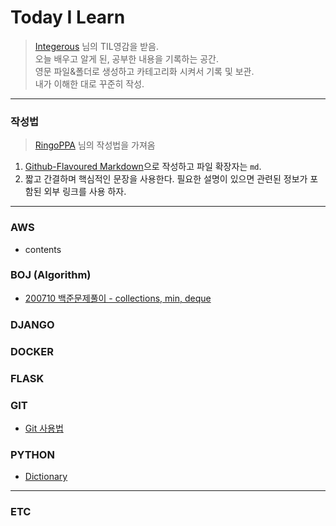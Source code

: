 
# Today I Learn
> [Integerous](https://github.com/Integerous/TIL) 님의 TIL영감을 받음.  
> 오늘 배우고 알게 된, 공부한 내용을 기록하는 공간.  
> 영문 파일&폴더로 생성하고 카테고리화 시켜서 기록 및 보관.  
> 내가 이해한 대로 꾸준히 작성.  
-------------------------------------------------------------------------------------------
### 작성법
>[RingoPPA](https://github.com/ksu3101/TIL) 님의 작성법을 가져옴 
1. [Github-Flavoured Markdown](https://guides.github.com/features/mastering-markdown/)으로 작성하고 파일 확장자는 `md`.  
2. 짧고 간결하며 핵심적인 문장을 사용한다. 필요한 설명이 있으면 관련된 정보가 포함된 외부 링크를 사용 하자.
* * *
### AWS
* contents

### BOJ (Algorithm)
 * [200710 백준문제풀이 - collections, min, deque](https://github.com/Kogoon/TIL/blob/master/BOJ/200710.md)
   
### DJANGO


### DOCKER


### FLASK


### GIT
 * [Git 사용법](https://github.com/Kogoon/TIL/blob/master/Git/git_usage.md)

### PYTHON
 * [Dictionary](https://github.com/Kogoon/TIL/blob/master/python/dictionary.md)

* * *
### ETC


